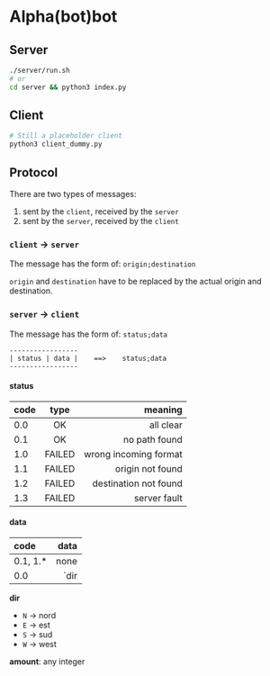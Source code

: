 # Alpha(bot)bot

## Server
```sh
./server/run.sh
# or
cd server && python3 index.py
```

## Client
```sh
# Still a placeholder client
python3 client_dummy.py
```

## Protocol
There are two types of messages:
1. sent by the `client`, received by the `server`
2. sent by the `server`, received by the `client`

### `client` -> `server`
The message has the form of: `origin;destination`

`origin` and `destination` have to be replaced by the actual origin and destination.

### `server` -> `client`

The message has the form of: `status;data`
```
-----------------
| status | data |    ==>    status;data
-----------------
```
#### status
|code|type|meaning|
|:-|:-:|-:|
|0.0|OK|all clear
|0.1|OK|no path found
|1.0|FAILED|wrong incoming format
|1.1|FAILED|origin not found
|1.2|FAILED|destination not found
|1.3|FAILED|server fault

#### data
|code|data
|:-|-:|
|0.1, 1.*|none
|0.0|`dir|amount` (\| is to be omitted)

**dir**
- `N` -> nord
- `E` -> est
- `S` -> sud
- `W` -> west

**amount**: any integer